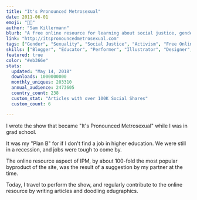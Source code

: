 ```yaml
---
title: "It's Pronounced Metrosexual"
date: 2011-06-01
emoji: "💁🏻‍"
author: "Sam Killermann"
blurb: "A free online resource for learning about social justice, gender, and sexuality"
link: "http://itspronouncedmetrosexual.com"
tags: ["Gender", "Sexuality", "Social Justice", "Activism", "Free Online Resource", "Comedy Show"]
skills: ["Blogger", "Educator", "Performer", "Illustrator", "Designer", "Website Developer", "Public Thinker"]
featured: true
color: "#eb366e"
stats:
  updated: "May 14, 2018"
  downloads: 1000000000
  monthly_uniques: 203310
  annual_audience: 2473605
  country_count: 238
  custom_stat: "Articles with over 100K Social Shares"
  custom_count: 6

---
```

I wrote the show that became "It's Pronounced Metrosexual" while I was in grad school.

It was my "Plan B" for if I don't find a job in higher education. We were still in a recession, and jobs were tough to come by.

The online resource aspect of IPM, by about 100-fold the most popular byproduct of the site, was the result of a suggestion by my partner at the time.

Today, I travel to perform the show, and regularly contribute to the online resource by writing articles and doodling edugraphics.
